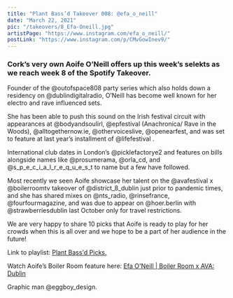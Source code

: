 ```yaml
---
title: "Plant Bass’d Takeover 008: @efa_o_neill"
date: "March 22, 2021"
pic: "/takeovers/8_Efa-Oneill.jpg"
artistPage: "https://www.instagram.com/efa_o_neill/"
postLink: "https://www.instagram.com/p/CMvGowInev9/"
---
```


### Cork’s very own Aoife O’Neill offers up this week’s selekts as we reach week 8 of the Spotify Takeover.

Founder of the @outofspace808 party series which also holds down a residency on @dublindigitalradio, O’Neill has become well known for her electro and rave influenced sets.

She has been able to push this sound on the Irish festival circuit with appearances at @bodyandsoulirl, @epfestival (Anachronica/ Rave in the Woods), @alltogethernow.ie, @othervoiceslive, @openearfest, and was set to feature at last year’s installment of @lifefestival .

International club dates in London’s @picklefactorye2 and features on bills alongside names like @prosumerama, @orla_cd, and @s_p_e_c_i_a_l_r_e_q_u_e_s_t to name but a few have followed.

Most recently we seen Aoife showcase her talent on the @avafestival x @boilerroomtv takeover of @district_8_dublin just prior to pandemic times, and she has shared mixes on @nts_radio, @rinsefrance, @fourfourmagazine, and was due to appear on @hoer.berlin with @strawberriesdublin last October only for travel restrictions.

We are very happy to share 10 picks that Aoife is ready to play for her crowds when this is all over and we hope to be a part of her audience in the future!

Link to playlist: [Plant Bass'd Picks.]("https://open.spotify.com/playlist/5skAgzUfGmZLwrOPNLnGVf?si=b744c3ef583c4c4e")

Watch Aoife’s Boiler Room feature here:
[Efa O'Neill | Boiler Room x AVA: Dublin](https://www.youtube.com/watch?v=qtGDVV1AvLA)

Graphic man @eggboy_design.
